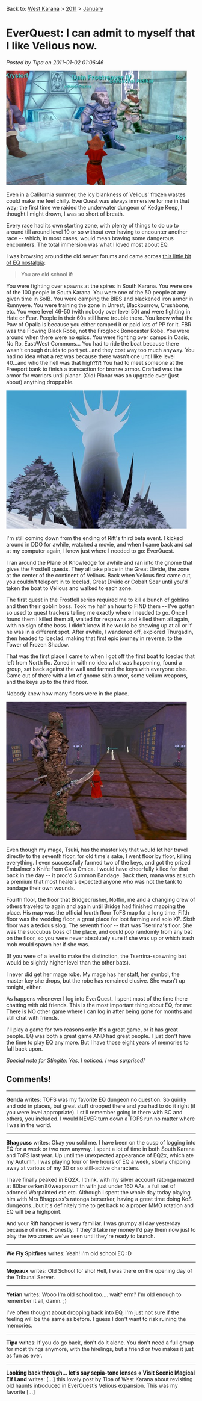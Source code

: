 Back to: [West Karana](/posts/westkarana.md) > [2011](/posts/2011/westkarana.md) > [January](./westkarana.md)
# EverQuest: I can admit to myself that I like Velious now.

*Posted by Tipa on 2011-01-02 01:06:46*

[![](../../../uploads/2011/01/eqgame-2010-12-29-23-42-05-44-480x303.jpg "The Dain and I")](../../../uploads/2011/01/eqgame-2010-12-29-23-42-05-44.jpg)

Even in a California summer, the icy blankness of Velious' frozen wastes could make me feel chilly. EverQuest was always immersive for me in that way; the first time we raided the underwater dungeon of Kedge Keep, I thought I might drown, I was so short of breath. 

Every race had its own starting zone, with plenty of things to do up to around till around level 10 or so without ever having to encounter another race -- which, in most cases, would mean braving some dangerous encounters. The total immersion was what I loved most about EQ.


I was browsing around the old server forums and came across [this little bit of EQ nostalgia](http://www.erollisimarr.com/forum/archive/index.php/t-26860.html):


> You are old school if:

You were fighting over spawns at the spires in South Karana. 
You were one of the 100 people in South Karana.
You were one of the 50 people at any given time in SolB.
You were camping the BIBS and blackened iron armor in Runnyeye.
You were training the zone in Unrest, Blackburrow, Crushbone, etc.
You were level 46-50 (with nobody over level 50) and were fighting in Hate or Fear. People in their 60s still have trouble there.
You know what the Paw of Opalla is because you either camped it or paid lots of PP for it.
FBR was the Flowing Black Robe, not the Froglock Bonecaster Robe.
You were around when there were no epics.
You were fighting over camps in Oasis, No Ro, East/West Commons...
You had to ride the boat because there wasn't enough druids to port yet...and they cost way too much anyway.
You had no idea what a rez was because there wasn't one until like level 40...and who the hell was that high?!?!
You had to meet someone at the Freeport bank to finish a transaction for bronze armor.
Crafted was the armor for warriors until planar.
(Old) Planar was an upgrade over (just about) anything droppable.




[![](../../../uploads/2011/01/eqgame-2011-01-01-22-25-43-18-480x367.jpg "Tower of Frozen Shadow")](../../../uploads/2011/01/eqgame-2011-01-01-22-25-43-18.jpg)

I'm still coming down from the ending of Rift's third beta event. I kicked around in DDO for awhile, watched a movie, and when I came back and sat at my computer again, I knew just where I needed to go: EverQuest.

I ran around the Plane of Knowledge for awhile and ran into the gnome that gives the Frostfell quests. They all take place in the Great Divide, the zone at the center of the continent of Velious. Back when Velious first came out, you couldn't teleport in to Iceclad, Great Divide or Cobalt Scar until you'd taken the boat to Velious and walked to each zone.

The first quest in the Frostfell series required me to kill a bunch of goblins and then their goblin boss. Took me half an hour to FIND them -- I've gotten so used to quest trackers telling me exactly where I needed to go. Once I found them I killed them all, waited for respawns and killed them all again, with no sign of the boss. I didn't know if he would be showing up at all or if he was in a different spot. After awhile, I wandered off, explored Thurgadin, then headed to Iceclad, making that first epic journey in reverse, to the Tower of Frozen Shadow.

That was the first place I came to when I got off the first boat to Iceclad that left from North Ro. Zoned in with no idea what was happening, found a group, sat back against the wall and farmed the keys with everyone else. Came out of there with a lot of gnome skin armor, some velium weapons, and the keys up to the third floor.

Nobody knew how many floors were in the place.

[![](../../../uploads/2011/01/eqgame-2011-01-01-22-35-02-83-480x367.jpg "The Library")](../../../uploads/2011/01/eqgame-2011-01-01-22-35-02-83.jpg)

Even though my mage, Tsuki, has the master key that would let her travel directly to the seventh floor, for old time's sake, I went floor by floor, killing everything. I even successfully farmed two of the keys, and got the prized Embalmer's Knife from Cara Omica. I would have cheerfully killed for that back in the day -- it proc'd Summon Bandage. Back then, mana was at such a premium that most healers expected anyone who was not the tank to bandage their own wounds.

Fourth floor, the floor that Bridgecrusher, Noffin, me and a changing crew of others traveled to again and again until Bridge had finished mapping the place. His map was the official fourth floor ToFS map for a long time. Fifth floor was the wedding floor, a great place for loot farming and solo XP. Sixth floor was a tedious slog. The seventh floor -- that was Tserrina's floor. She was the succubus boss of the place, and could pop randomly from any bat on the floor, so you were never absolutely sure if she was up or which trash mob would spawn her if she was.

(If you were of a level to make the distinction, the Tserrina-spawning bat would be slightly higher level than the other bats).

I never did get her mage robe. My mage has her staff, her symbol, the master key she drops, but the robe has remained elusive. She wasn't up tonight, either.

As happens whenever I log into EverQuest, I spent most of the time there chatting with old friends. This is the most important thing about EQ, for me: There is NO other game where I can log in after being gone for months and still chat with friends. 

I'll play a game for two reasons only: It's a great game, or it has great people. EQ was both a great game AND had great people. I just don't have the time to play EQ any more. But I have those eight years of memories to fall back upon.

*Special note for Stingite: Yes, I noticed. I was surprised!*

## Comments!

---

**Genda** writes: TOFS was my favorite EQ dungeon no question. So quirky and odd in places, but great stuff dropped there and you had to do it right (if you were level appropriate). I still remember going in there with BC and others, you included. I would NEVER turn down a TOFS run no matter where I was in the world.

---

**Bhagpuss** writes: Okay you sold me. I have been on the cusp of logging into EQ for a week or two now anyway. I spent a lot of time in both South Karana and ToFS last year. Up until the unexpected appearance of EQ2x, which ate my Autumn, I was playing four or five hours of EQ a week, slowly chipping away at various of my 30 or so still-active characters. 

I have finally peaked in EQ2X, I think, with my silver account ratonga maxed at 80berserker/80weaponsmith with just under 160 AAs, a full set of adorned Warpainted etc etc. Although I spent the whole day today playing him with Mrs Bhagpuss's ratonga berserker, having a great time doing KoS dungeons...but it's definitely time to get back to a proper MMO rotation and EQ will be a highpoint.

And your Rift hangover is very familiar. I was grumpy all day yesterday because of mine. Honestly, if they'd take my money I'd pay them now just to play the two zones we've seen until they're ready to launch.

---

**We Fly Spitfires** writes: Yeah! I'm old school EQ :D

---

**Mojeaux** writes: Old School fo' sho! Hell, I was there on the opening day of the Tribunal Server.

---

**Yetian** writes: Wooo I'm old school too.... wait? erm? I'm old enough to remember it all, damn. ;)

I've often thought about dropping back into EQ, I'm just not sure if the feeling will be the same as before. I guess I don't want to risk ruining the memories.

---

**Tipa** writes: If you do go back, don't do it alone. You don't need a full group for most things anymore, with the hirelings, but a friend or two makes it just as fun as ever.

---

**Looking back through&#8230; let&#8217;s say sepia-tone lenses &laquo; Visit Scenic Magical Elf Land** writes: [...] this lovely post by Tipa of West Karana about revisiting old haunts introduced in EverQuest’s Velious expansion. This was my favorite [...]

